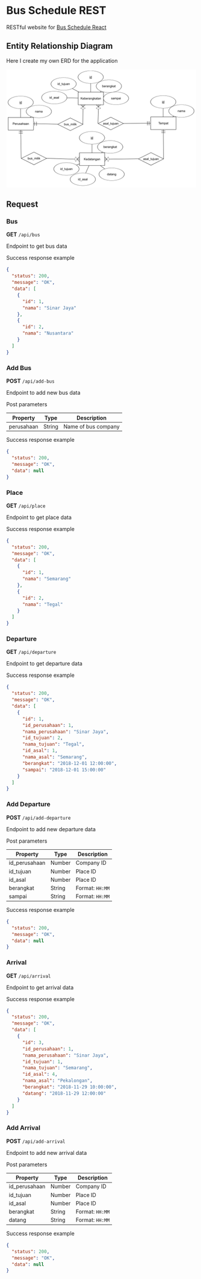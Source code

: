 # Bus Schedule REST
RESTful website for [Bus Schedule React](https://github.com/fannyhasbi/bus-schedule-react)

## Entity Relationship Diagram
Here I create my own ERD for the application

![Bus Schedule REST](./bus-schedule-erd.png "Bus Schedule REST")

## Request
### Bus
**GET** `/api/bus`

Endpoint to get bus data

Success response example
```json
{
  "status": 200,
  "message": "OK",
  "data": [
    {
      "id": 1,
      "nama": "Sinar Jaya"
    },
    {
      "id": 2,
      "nama": "Nusantara"
    }
  ]
}
```

### Add Bus
**POST** `/api/add-bus`

Endpoint to add new bus data

Post parameters

| Property | Type | Description |
| --- | --- | --- |
| perusahaan | String | Name of bus company |

Success response example
```json
{
  "status": 200,
  "message": "OK",
  "data": null
}
```

### Place
**GET** `/api/place`

Endpoint to get place data

Success response example
```json
{
  "status": 200,
  "message": "OK",
  "data": [
    {
      "id": 1,
      "nama": "Semarang"
    },
    {
      "id": 2,
      "nama": "Tegal"
    }
  ]
}
```

### Departure
**GET** `/api/departure`

Endpoint to get departure data

Success response example
```json
{
  "status": 200,
  "message": "OK",
  "data": [
    {
      "id": 1,
      "id_perusahaan": 1,
      "nama_perusahaan": "Sinar Jaya",
      "id_tujuan": 2,
      "nama_tujuan": "Tegal",
      "id_asal": 1,
      "nama_asal": "Semarang",
      "berangkat": "2018-12-01 12:00:00",
      "sampai": "2018-12-01 15:00:00"
    }
  ]
}
```

### Add Departure
**POST** `/api/add-departure`

Endpoint to add new departure data

Post parameters

| Property | Type | Description |
| --- | --- | --- |
| id_perusahaan | Number | Company ID |
| id_tujuan | Number | Place ID |
| id_asal | Number | Place ID |
| berangkat | String | Format: `HH:MM` |
| sampai | String | Format: `HH:MM` |

Success response example
```json
{
  "status": 200,
  "message": "OK",
  "data": null
}
```

### Arrival
**GET** `/api/arrival`

Endpoint to get arrival data

Success response example
```json
{
  "status": 200,
  "message": "OK",
  "data": [
    {
      "id": 3,
      "id_perusahaan": 1,
      "nama_perusahaan": "Sinar Jaya",
      "id_tujuan": 1,
      "nama_tujuan": "Semarang",
      "id_asal": 4,
      "nama_asal": "Pekalongan",
      "berangkat": "2018-11-29 10:00:00",
      "datang": "2018-11-29 12:00:00"
    }
  ]
}
```

### Add Arrival
**POST** `/api/add-arrival`

Endpoint to add new arrival data

Post parameters

| Property | Type | Description |
| --- | --- | --- |
| id_perusahaan | Number | Company ID |
| id_tujuan | Number | Place ID |
| id_asal | Number | Place ID |
| berangkat | String | Format: `HH:MM` |
| datang | String | Format: `HH:MM` |

Success response example
```json
{
  "status": 200,
  "message": "OK",
  "data": null
}
```
